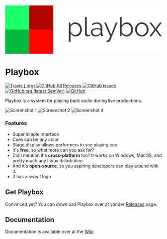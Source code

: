 ![Playbox logo](https://raw.githubusercontent.com/cjdenio/playbox/master/img/logo_dark_small.png)
# Playbox

[![Travis (.org)](https://img.shields.io/travis/cjdenio/playbox.svg)](https://travis-ci.org/cjdenio/playbox)
[![GitHub All Releases](https://img.shields.io/github/downloads/cjdenio/playbox/total.svg)](https://github.com/cjdenio/playbox/releases)
[![GitHub issues](https://img.shields.io/github/issues/cjdenio/playbox.svg)](https://github.com/cjdenio/playbox/issues)
[![GitHub tag (latest SemVer)](https://img.shields.io/github/tag/cjdenio/playbox.svg?label=version)](https://github.com/cjdenio/playbox/releases/latest)
[![GitHub](https://img.shields.io/github/license/cjdenio/playbox.svg)](https://github.com/cjdenio/playbox/blob/master/LICENSE)

Playbox is a system for playing back audio during live productions.

![Screenshot 1](https://github.com/cjdenio/playbox/wiki/img/playbox-1.jpg)
![Screenshot 2](https://github.com/cjdenio/playbox/wiki/img/playbox-3.jpg)
![Screenshot 4](https://github.com/cjdenio/playbox/wiki/img/playbox-4.jpg)

### Features
- Super simple interface
- Cues can be any color
- Stage display allows performers to see playing cue
- It's **free**, so what more can you ask for?
- Did I mention it's **cross-platform** too? It works on Windows, MacOS, and pretty much any Linux distribution.
- And it's **open-source**, so you aspiring developers can play around with it.
- It has a *sweet* logo

## Get Playbox

Convinced yet? You can download Playbox over at yonder [Releases](https://github.com/cjdenio/playbox/releases/latest) page.  

## Documentation

Documentation is available over at the [Wiki](https://github.com/cjdenio/playboc/wiki)